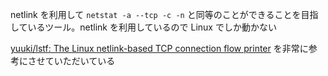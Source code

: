 netlink を利用して `netstat -a --tcp -c -n` と同等のことができることを目指しているツール。netlink を利用しているので Linux でしか動かない

[yuuki/lstf: The Linux netlink\-based TCP connection flow printer](https://github.com/yuuki/lstf) を非常に参考にさせていただいている
